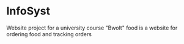 # InfoSyst
Website project for a university course
"Bwolt" food is a website for ordering food and tracking orders
